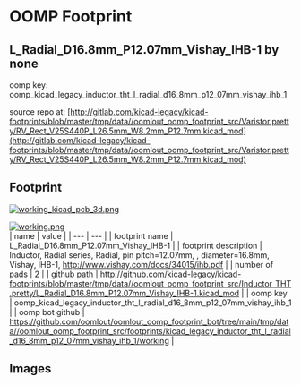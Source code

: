 # OOMP Footprint  
## L_Radial_D16.8mm_P12.07mm_Vishay_IHB-1  by none  
  
oomp key: oomp_kicad_legacy_inductor_tht_l_radial_d16_8mm_p12_07mm_vishay_ihb_1  
  
source repo at: [http://gitlab.com/kicad-legacy/kicad-footprints/blob/master/tmp/data//oomlout_oomp_footprint_src/Varistor.pretty/RV_Rect_V25S440P_L26.5mm_W8.2mm_P12.7mm.kicad_mod](http://gitlab.com/kicad-legacy/kicad-footprints/blob/master/tmp/data//oomlout_oomp_footprint_src/Varistor.pretty/RV_Rect_V25S440P_L26.5mm_W8.2mm_P12.7mm.kicad_mod)  
## Footprint  
  
[![working_kicad_pcb_3d.png](working_kicad_pcb_3d_600.png)](working_kicad_pcb_3d.png)  
  
[![working.png](working_600.png)](working.png)  
| name | value | 
| --- | --- | 
| footprint name | L_Radial_D16.8mm_P12.07mm_Vishay_IHB-1 | 
| footprint description | Inductor, Radial series, Radial, pin pitch=12.07mm, , diameter=16.8mm, Vishay, IHB-1, http://www.vishay.com/docs/34015/ihb.pdf | 
| number of pads | 2 | 
| github path | http://github.com/kicad-legacy/kicad-footprints/blob/master/tmp/data//oomlout_oomp_footprint_src/Inductor_THT.pretty/L_Radial_D16.8mm_P12.07mm_Vishay_IHB-1.kicad_mod | 
| oomp key | oomp_kicad_legacy_inductor_tht_l_radial_d16_8mm_p12_07mm_vishay_ihb_1 | 
| oomp bot github | https://github.com/oomlout/oomlout_oomp_footprint_bot/tree/main/tmp/data//oomlout_oomp_footprint_src/footprints/kicad_legacy_inductor_tht_l_radial_d16_8mm_p12_07mm_vishay_ihb_1/working | 
## Images  
